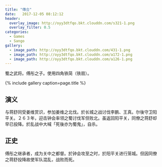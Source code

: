 ```yaml
---
title: "傳佥"
date:   2017-12-05 08:12:12
header:
  overlay_image: http://oyy3dtfqo.bkt.clouddn.com/s321-1.png
  overlay_filter: 0.5
categories:
  - Games
  - Sango
gallery:
  - image_path: http://oyy3dtfqo.bkt.clouddn.com/431-1.png
  - image_path: http://oyy3dtfqo.bkt.clouddn.com/a172-1.png
  - image_path: http://oyy3dtfqo.bkt.clouddn.com/a126-1.png
---
```


蜀之武将。傅彤之子。使用四角铁简（铁扇）。

{% include gallery caption=page.title %}

## 演义

与蒋舒同受姜维赏识，参加姜维之北伐。於长城之战讨伐李鹏、王真。尔後守卫阳平关。２６３年，迎击钟会率领之蜀讨伐军但败北。虽返回阳平关，同僚之蒋舒却早已投降。於乱战中大喊「死後亦为蜀鬼」，自杀。

## 正史

傅彤之继承者，成为关中之都督。於钟会攻至之时，於阳平关进行笼城。但因同僚之蒋舒投降故使军队混乱，战败而死。